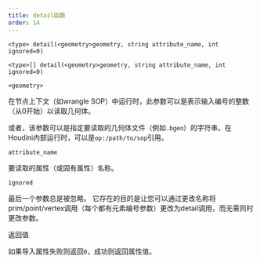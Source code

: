 ```yaml
---
title: detail函数
order: 14
---
```


`<type> detail(<geometry>geometry, string attribute_name, int ignored=0)`

`<type>[] detail(<geometry>geometry, string attribute_name, int ignored=0)`

`<geometry>`

在节点上下文（如wrangle SOP）中运行时，此参数可以是表示输入编号的整数（从0开始）以读取几何体。

或者，该参数可以是指定要读取的几何体文件（例如`.bgeo`）的字符串。在Houdini内部运行时，可以是`op:/path/to/sop`引用。

`attribute_name`

要读取的属性（或固有属性）名称。

`ignored`

最后一个参数总是被忽略。
它存在的目的是让您可以通过更改名称将prim/point/vertex调用（每个都有元素编号参数）更改为detail调用，而无需同时更改参数。

返回值

如果导入属性失败则返回`0`，成功则返回属性值。